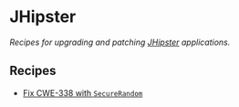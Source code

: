 # JHipster

_Recipes for upgrading and patching_ [_JHipster_](https://www.jhipster.tech) _applications._

## Recipes

* [Fix CWE-338 with `SecureRandom`](broken-reference)

